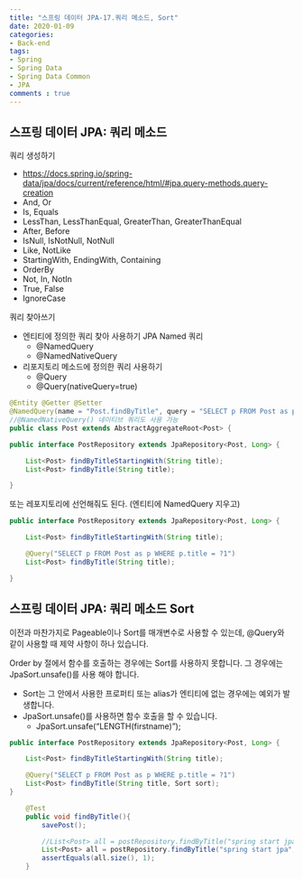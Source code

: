 ```yaml
---
title: "스프링 데이터 JPA-17.쿼리 메소드, Sort"
date: 2020-01-09
categories: 
- Back-end
tags:
- Spring 
- Spring Data
- Spring Data Common
- JPA
comments : true
---
```


## 스프링 데이터 JPA: 쿼리 메소드
쿼리 생성하기
- https://docs.spring.io/spring-data/jpa/docs/current/reference/html/#jpa.query-methods.query-creation
- And, Or
- Is, Equals
- LessThan, LessThanEqual, GreaterThan, GreaterThanEqual
- After, Before
- IsNull, IsNotNull, NotNull
- Like, NotLike
- StartingWith, EndingWith, Containing
- OrderBy
- Not, In, NotIn
- True, False
- IgnoreCase

쿼리 찾아쓰기
- 엔티티에 정의한 쿼리 찾아 사용하기 JPA Named 쿼리
  - @NamedQuery
  - @NamedNativeQuery
- 리포지토리 메소드에 정의한 쿼리 사용하기
  - @Query
  - @Query(nativeQuery=true)


~~~java
@Entity @Getter @Setter
@NamedQuery(name = "Post.findByTitle", query = "SELECT p FROM Post as p WHERE p.title = ?1")
//@NamedNativeQuery() 네이티브 쿼리도 사용 가능
public class Post extends AbstractAggregateRoot<Post> {
~~~
~~~java
public interface PostRepository extends JpaRepository<Post, Long> {

    List<Post> findByTitleStartingWith(String title);
    List<Post> findByTitle(String title);

}
~~~

또는 레포지토리에 선언해줘도 된다. (엔티티에 NamedQuery 지우고)
~~~java
public interface PostRepository extends JpaRepository<Post, Long> {

    List<Post> findByTitleStartingWith(String title);

    @Query("SELECT p FROM Post as p WHERE p.title = ?1")
    List<Post> findByTitle(String title);

}
~~~




## 스프링 데이터 JPA: 쿼리 메소드 Sort

이전과 마찬가지로 Pageable이나 Sort를 매개변수로 사용할 수 있는데, @Query와 같이 사용할 때 제약 사항이 하나 있습니다.

Order by 절에서 함수를 호출하는 경우에는 Sort를 사용하지 못합니다. 그 경우에는 JpaSort.unsafe()를 사용 해야 합니다.
- Sort는 그 안에서 사용한 프로퍼티 또는 alias가 엔티티에 없는 경우에는 예외가 발생합니다.
- JpaSort.unsafe()를 사용하면 함수 호출을 할 수 있습니다.
  - JpaSort.unsafe(“LENGTH(firstname)”);


~~~java
public interface PostRepository extends JpaRepository<Post, Long> {

    List<Post> findByTitleStartingWith(String title);

    @Query("SELECT p FROM Post as p WHERE p.title = ?1")
    List<Post> findByTitle(String title, Sort sort);
}
~~~

~~~java
    @Test
    public void findByTitle(){
        savePost();

        //List<Post> all = postRepository.findByTitle("spring start jpa", Sort.by("title"));
        List<Post> all = postRepository.findByTitle("spring start jpa", JpaSort.unsafe("LENGTH(title)"));
        assertEquals(all.size(), 1);
    }
~~~
